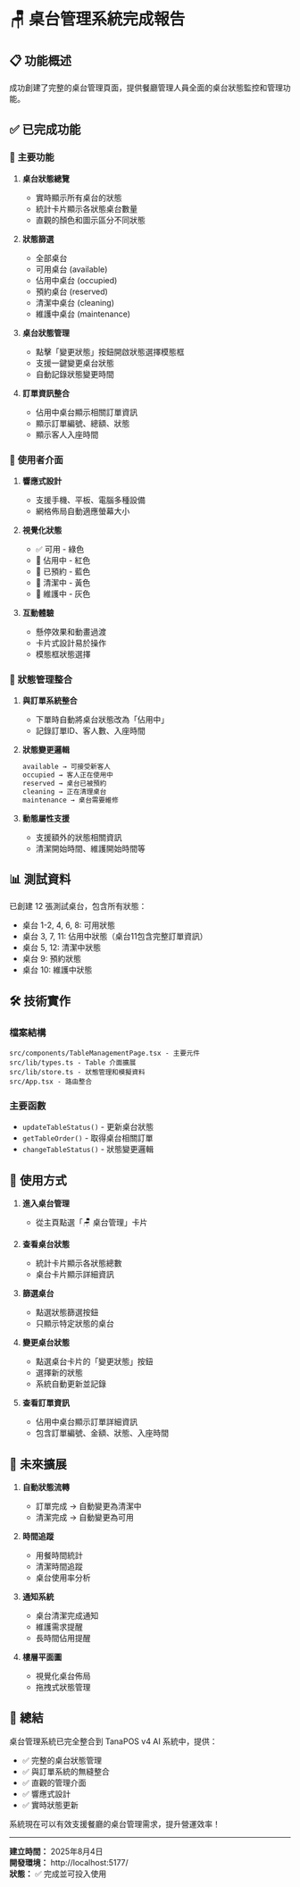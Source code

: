 # 🪑 桌台管理系統完成報告

## 📋 功能概述

成功創建了完整的桌台管理頁面，提供餐廳管理人員全面的桌台狀態監控和管理功能。

## ✅ 已完成功能

### 🎯 **主要功能**

1. **桌台狀態總覽**
   - 實時顯示所有桌台的狀態
   - 統計卡片顯示各狀態桌台數量
   - 直觀的顏色和圖示區分不同狀態

2. **狀態篩選**
   - 全部桌台
   - 可用桌台 (available)
   - 佔用中桌台 (occupied)
   - 預約桌台 (reserved)
   - 清潔中桌台 (cleaning)
   - 維護中桌台 (maintenance)

3. **桌台狀態管理**
   - 點擊「變更狀態」按鈕開啟狀態選擇模態框
   - 支援一鍵變更桌台狀態
   - 自動記錄狀態變更時間

4. **訂單資訊整合**
   - 佔用中桌台顯示相關訂單資訊
   - 顯示訂單編號、總額、狀態
   - 顯示客人入座時間

### 🎨 **使用者介面**

1. **響應式設計**
   - 支援手機、平板、電腦多種設備
   - 網格佈局自動適應螢幕大小

2. **視覺化狀態**
   - ✅ 可用 - 綠色
   - 👥 佔用中 - 紅色
   - 📅 已預約 - 藍色
   - 🧹 清潔中 - 黃色
   - 🔧 維護中 - 灰色

3. **互動體驗**
   - 懸停效果和動畫過渡
   - 卡片式設計易於操作
   - 模態框狀態選擇

### 🔄 **狀態管理整合**

1. **與訂單系統整合**
   - 下單時自動將桌台狀態改為「佔用中」
   - 記錄訂單ID、客人數、入座時間

2. **狀態變更邏輯**
   ```typescript
   available → 可接受新客人
   occupied → 客人正在使用中
   reserved → 桌台已被預約
   cleaning → 正在清理桌台
   maintenance → 桌台需要維修
   ```

3. **動態屬性支援**
   - 支援額外的狀態相關資訊
   - 清潔開始時間、維護開始時間等

## 📊 **測試資料**

已創建 12 張測試桌台，包含所有狀態：
- 桌台 1-2, 4, 6, 8: 可用狀態
- 桌台 3, 7, 11: 佔用中狀態（桌台11包含完整訂單資訊）
- 桌台 5, 12: 清潔中狀態
- 桌台 9: 預約狀態
- 桌台 10: 維護中狀態

## 🛠️ **技術實作**

### 檔案結構
```
src/components/TableManagementPage.tsx - 主要元件
src/lib/types.ts - Table 介面擴展
src/lib/store.ts - 狀態管理和模擬資料
src/App.tsx - 路由整合
```

### 主要函數
- `updateTableStatus()` - 更新桌台狀態
- `getTableOrder()` - 取得桌台相關訂單
- `changeTableStatus()` - 狀態變更邏輯

## 🎯 **使用方式**

1. **進入桌台管理**
   - 從主頁點選「🪑 桌台管理」卡片

2. **查看桌台狀態**
   - 統計卡片顯示各狀態總數
   - 桌台卡片顯示詳細資訊

3. **篩選桌台**
   - 點選狀態篩選按鈕
   - 只顯示特定狀態的桌台

4. **變更桌台狀態**
   - 點選桌台卡片的「變更狀態」按鈕
   - 選擇新的狀態
   - 系統自動更新並記錄

5. **查看訂單資訊**
   - 佔用中桌台顯示訂單詳細資訊
   - 包含訂單編號、金額、狀態、入座時間

## 🔮 **未來擴展**

1. **自動狀態流轉**
   - 訂單完成 → 自動變更為清潔中
   - 清潔完成 → 自動變更為可用

2. **時間追蹤**
   - 用餐時間統計
   - 清潔時間追蹤
   - 桌台使用率分析

3. **通知系統**
   - 桌台清潔完成通知
   - 維護需求提醒
   - 長時間佔用提醒

4. **樓層平面圖**
   - 視覺化桌台佈局
   - 拖拽式狀態管理

## 🎉 **總結**

桌台管理系統已完全整合到 TanaPOS v4 AI 系統中，提供：
- ✅ 完整的桌台狀態管理
- ✅ 與訂單系統的無縫整合
- ✅ 直觀的管理介面
- ✅ 響應式設計
- ✅ 實時狀態更新

系統現在可以有效支援餐廳的桌台管理需求，提升營運效率！

---
**建立時間：** 2025年8月4日  
**開發環境：** http://localhost:5177/  
**狀態：** ✅ 完成並可投入使用
